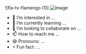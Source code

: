 ![fla-tv-flamengo (1)]
![image](https://github.com/user-attachments/assets/2f91c625-895e-4f55-940f-f4fe5d48faf3)


- 👀 I’m interested in ...
- 🌱 I’m currently learning ...
- 💞️ I’m looking to collaborate on ...
- 📫 How to reach me ...
- 😄 Pronouns: ...
- ⚡ Fun fact: ...

<!---
Henryzin08/Henryzin08 is a ✨ special ✨ repository because its `README.md` (this file) appears on your GitHub profile.
You can click the Preview link to take a look at your changes.
--->
